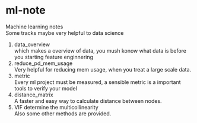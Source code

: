 # ml-note    
Machine learning notes    
Some tracks maybe very helpful to data science    
1. data_overview    
  which makes a overview of data, you mush konow what data is before you starting feature enginnering
2. reduce_pd_mem_usage    
  Very helpful for reducing mem usage, when you treat a large scale data.
3. metric    
  Every ml project must be measured, a sensible metric is a important tools to verify your model
4. distance_matrix    
  A faster and easy way to calculate distance between nodes.
5. VIF determine the multicollinearity    
  Also some other methods are provided.
